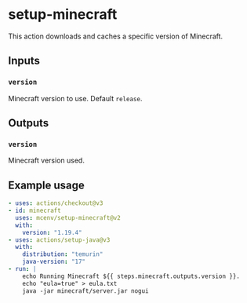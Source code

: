 # setup-minecraft

This action downloads and caches a specific version of Minecraft.

## Inputs

### `version`

Minecraft version to use. Default `release`.

## Outputs

### `version`

Minecraft version used.

## Example usage

```yml
- uses: actions/checkout@v3
- id: minecraft
  uses: mcenv/setup-minecraft@v2
  with:
    version: "1.19.4"
- uses: actions/setup-java@v3
  with:
    distribution: "temurin"
    java-version: "17"
- run: |
    echo Running Minecraft ${{ steps.minecraft.outputs.version }}.
    echo "eula=true" > eula.txt
    java -jar minecraft/server.jar nogui
```
